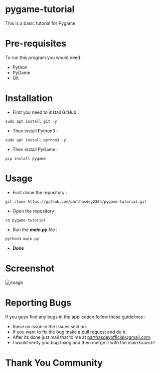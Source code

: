 # pygame-tutorial
This is a basic tutorial for Pygame

# Pre-requisites
To run this program you would need :
+ Python
+ PyGame
+ Git

# Installation
+ First you need to install GitHub :
```
sudo apt install git -y
```

+ Then install Python3 :
```
sudo apt install python3 -y
```

+ Then install PyGame :
```
pip install pygame
```

# Usage
+ First clone the repository :
```
git clone https://github.com/parthasdey2304/pygame-tutorial.git
```

+ Open the repository :
```
cd pygame-tutorial
```

+ Run the ***main.py*** file :
```
python3 main.py
```
+ ***Done***

# Screenshot
![image](https://github.com/parthasdey2304/pygame-tutorial/assets/131694386/bd23bad7-373a-4faf-b756-d1b9058c4bd1)


# Reporting Bugs
If you guys find any bugs in the application follow these guidelines :
+ Raise an issue in the issues section.
+ If you want to fix the bug make a pull request and do it.
+ After its done just mail that to me at parthasdeyofficial@gmail.com.
+ I would verify you bug fixing and then merge it with the main branch!

# Thank You Community
